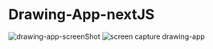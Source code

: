 # Drawing-App-nextJS
 ![drawing-app-screenShot](https://github.com/Grocky94/Drawing-app-nextJS/assets/123794431/08167f61-a96c-4cdc-8f5d-2b49a0b29df7)
![screen capture drawing-app](https://github.com/Grocky94/Drawing-app-nextJS/assets/123794431/d178360f-0bd7-4895-9cdb-1bce8ea6ccb3)

